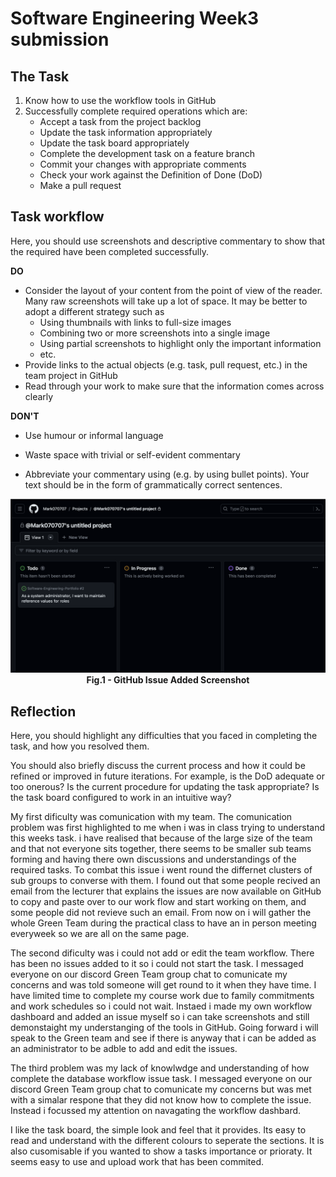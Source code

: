 # Software Engineering Week3 submission


## The Task
1. Know how to use the workflow tools in GitHub
2. Successfully complete required operations which are:
   * Accept a task from the project backlog
   * Update the task information appropriately
   * Update the task board appropriately
   * Complete the development task on a feature branch
   * Commit your changes with appropriate comments
   * Check your work against the Definition of Done (DoD)
   * Make a pull request

## Task workflow

Here, you should use screenshots and descriptive commentary to show that the required
have been completed successfully.

**DO**

* Consider the layout of your content from the point of view of the reader. Many raw
  screenshots will take up a lot of space. It may be better to adopt a different strategy
  such as
  * Using thumbnails with links to full-size images
  * Combining two or more screenshots into a single image 
  * Using partial screenshots to highlight only the important information
  * etc.
* Provide links to the actual objects (e.g. task, pull request, etc.) in the team project
  in GitHub
* Read through your work to make sure that the information comes across clearly

**DON'T**

* Use humour or informal language
* Waste space with trivial or self-evident commentary
* Abbreviate your commentary using (e.g. by using bullet points). Your text should be in
  the form of grammatically correct sentences.

  <figure>
<img src="https://github.com/Mark070707/Software-Engineering-Portfolio/blob/main/images/GitHub%20Issue%20Added%20ScreenShot.png">
<figcaption align = "center"><b>Fig.1 - GitHub Issue Added Screenshot</b></figcaption>
</figure>






## Reflection

Here, you should highlight any difficulties that you faced in completing the task, and
how you resolved them.

You should also briefly discuss the current process and how it could be refined or
improved in future iterations. For example, is the DoD adequate or too onerous? Is the
current procedure for updating the task appropriate? Is the task board configured to
work in an intuitive way?

My first dificulty was comunication with my team. The comunication problem was first
highlighted to me when i was in class trying to understand this weeks task. i have realised
that because of the large size of the team and that not everyone sits together, there seems to be
smaller sub teams forming and having there own discussions and understandings of the
required tasks. To combat this issue i went round the differnet clusters of sub groups
to converse with them. I found out that some people recived an email from the lecturer
that explains the issues are now available on GitHub to copy and paste over to our work
flow and start working on them, and some people did not revieve such an email.
From now on i will gather the whole Green Team during the practical class to have an
in person meeting everyweek so we are all on the same page.

The second dificulty was i could not add or edit the team workflow. There has been no issues added
to it so i could not start the task. I messaged everyone on our discord Green Team group chat to comunicate
my concerns and was told someone will get round to it when they have time. I have limited time to complete
my course work due to family commitments and work schedules so i could not wait. Instaed i made my own workflow
dashboard and added an issue myself so i can take screenshots and still demonstaight my understanging of the tools
in GitHub. Going forward i will speak to the Green team and see if there is anyway that i can be added as an
administrator to be adble to add and edit the issues.

The third problem was my lack of knowlwdge and understanding of how complete the database workflow issue task.
I messaged everyone on our discord Green Team group chat to comunicate my concerns but was met with a simalar respone
that they did not know how to complete the issue. Instead i focussed my attention on navagating the workflow dashbard.

I like the task board, the simple look and feel that it provides. Its easy to read and understand with the
different colours to seperate the sections. It is also cusomisable if you wanted to show a tasks importance or prioraty.
It seems easy to use and upload work that has been commited.



